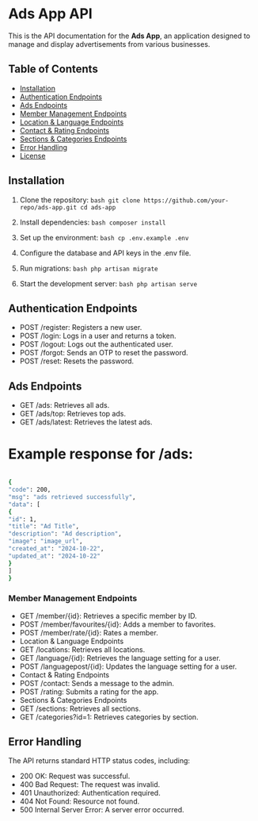 # Ads App API

This is the API documentation for the **Ads App**, an application designed to manage and display advertisements from various businesses.

## Table of Contents

-   [Installation](#installation)
-   [Authentication Endpoints](#authentication-endpoints)
-   [Ads Endpoints](#ads-endpoints)
-   [Member Management Endpoints](#member-management-endpoints)
-   [Location & Language Endpoints](#location--language-endpoints)
-   [Contact & Rating Endpoints](#contact--rating-endpoints)
-   [Sections & Categories Endpoints](#sections--categories-endpoints)
-   [Error Handling](#error-handling)
-   [License](#license)

## Installation

1. Clone the repository:
   `bash
git clone https://github.com/your-repo/ads-app.git
cd ads-app
`
2. Install dependencies:
   `bash
composer install
    `
3. Set up the environment:
   `bash
cp .env.example .env
    `
4. Configure the database and API keys in the .env file.

5. Run migrations:
   `bash
php artisan migrate
    `
6. Start the development server:
   `bash
php artisan serve
    `

## Authentication Endpoints

-   POST /register: Registers a new user.
-   POST /login: Logs in a user and returns a token.
-   POST /logout: Logs out the authenticated user.
-   POST /forgot: Sends an OTP to reset the password.
-   POST /reset: Resets the password.

## Ads Endpoints

-   GET /ads: Retrieves all ads.
-   GET /ads/top: Retrieves top ads.
-   GET /ads/latest: Retrieves the latest ads.

# Example response for /ads:

 ```bash

{
"code": 200,
"msg": "ads retrieved successfully",
"data": [
{
"id": 1,
"title": "Ad Title",
"description": "Ad description",
"image": "image_url",
"created_at": "2024-10-22",
"updated_at": "2024-10-22"
}
]
}
```

### Member Management Endpoints
- GET /member/{id}: Retrieves a specific member by ID.
- POST /member/favourites/{id}: Adds a member to favorites.
- POST /member/rate/{id}: Rates a member.
- Location & Language Endpoints
- GET /locations: Retrieves all locations.
- GET /language/{id}: Retrieves the language setting for a user.
- POST /languagepost/{id}: Updates the language setting for a user.
- Contact & Rating Endpoints
- POST /contact: Sends a message to the admin.
- POST /rating: Submits a rating for the app.
- Sections & Categories Endpoints
- GET /sections: Retrieves all sections.
- GET /categories?id=1: Retrieves categories by section.

## Error Handling
The API returns standard HTTP status codes, including:

- 200 OK: Request was successful.
- 400 Bad Request: The request was invalid.
- 401 Unauthorized: Authentication required.
- 404 Not Found: Resource not found.
- 500 Internal Server Error: A server error occurred.
